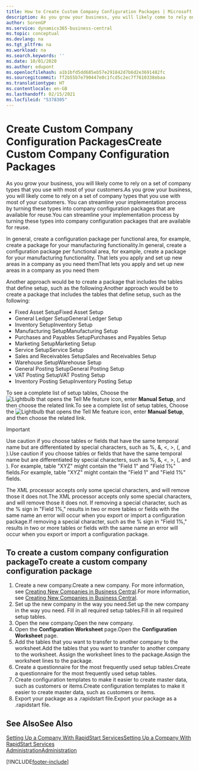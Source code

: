 ```yaml
---
title: How to Create Custom Company Configuration Packages | Microsoft Docs
description: As you grow your business, you will likely come to rely on a set of company types that you use with most of your customers. You can streamline your implementation process by turning these types into company configuration packages that are available for reuse.
author: SorenGP
ms.service: dynamics365-business-central
ms.topic: conceptual
ms.devlang: na
ms.tgt_pltfrm: na
ms.workload: na
ms.search.keywords: ''
ms.date: 10/01/2020
ms.author: edupont
ms.openlocfilehash: a1b1bfd5dd685eb57e291842d7b6d2e3691482fc
ms.sourcegitcommit: ff2b55b7e790447e0c1fcd5c2ec7f7610338ebaa
ms.translationtype: HT
ms.contentlocale: en-GB
ms.lasthandoff: 02/15/2021
ms.locfileid: "5378305"
---
```

# <a name="create-custom-company-configuration-packages"></a><span data-ttu-id="e83e0-104">Create Custom Company Configuration Packages</span><span class="sxs-lookup"><span data-stu-id="e83e0-104">Create Custom Company Configuration Packages</span></span>
<span data-ttu-id="e83e0-105">As you grow your business, you will likely come to rely on a set of company types that you use with most of your customers.</span><span class="sxs-lookup"><span data-stu-id="e83e0-105">As you grow your business, you will likely come to rely on a set of company types that you use with most of your customers.</span></span> <span data-ttu-id="e83e0-106">You can streamline your implementation process by turning these types into company configuration packages that are available for reuse.</span><span class="sxs-lookup"><span data-stu-id="e83e0-106">You can streamline your implementation process by turning these types into company configuration packages that are available for reuse.</span></span>  

<span data-ttu-id="e83e0-107">In general, create a configuration package per functional area, for example, create a package for your manufacturing functionality.</span><span class="sxs-lookup"><span data-stu-id="e83e0-107">In general, create a configuration package per functional area, for example, create a package for your manufacturing functionality.</span></span> <span data-ttu-id="e83e0-108">That lets you apply and set up new areas in a company as you need them</span><span class="sxs-lookup"><span data-stu-id="e83e0-108">That lets you apply and set up new areas in a company as you need them</span></span>  

<span data-ttu-id="e83e0-109">Another approach would be to create a package that includes the tables that define setup, such as the following:</span><span class="sxs-lookup"><span data-stu-id="e83e0-109">Another approach would be to create a package that includes the tables that define setup, such as the following:</span></span>  

-   <span data-ttu-id="e83e0-110">Fixed Asset Setup</span><span class="sxs-lookup"><span data-stu-id="e83e0-110">Fixed Asset Setup</span></span>  
-   <span data-ttu-id="e83e0-111">General Ledger Setup</span><span class="sxs-lookup"><span data-stu-id="e83e0-111">General Ledger Setup</span></span>  
-   <span data-ttu-id="e83e0-112">Inventory Setup</span><span class="sxs-lookup"><span data-stu-id="e83e0-112">Inventory Setup</span></span>  
-   <span data-ttu-id="e83e0-113">Manufacturing Setup</span><span class="sxs-lookup"><span data-stu-id="e83e0-113">Manufacturing Setup</span></span>  
-   <span data-ttu-id="e83e0-114">Purchases and Payables Setup</span><span class="sxs-lookup"><span data-stu-id="e83e0-114">Purchases and Payables Setup</span></span>  
-   <span data-ttu-id="e83e0-115">Marketing Setup</span><span class="sxs-lookup"><span data-stu-id="e83e0-115">Marketing Setup</span></span>  
-   <span data-ttu-id="e83e0-116">Service Setup</span><span class="sxs-lookup"><span data-stu-id="e83e0-116">Service Setup</span></span>  
-   <span data-ttu-id="e83e0-117">Sales and Receivables Setup</span><span class="sxs-lookup"><span data-stu-id="e83e0-117">Sales and Receivables Setup</span></span>  
-   <span data-ttu-id="e83e0-118">Warehouse Setup</span><span class="sxs-lookup"><span data-stu-id="e83e0-118">Warehouse Setup</span></span>  
-   <span data-ttu-id="e83e0-119">General Posting Setup</span><span class="sxs-lookup"><span data-stu-id="e83e0-119">General Posting Setup</span></span>  
-   <span data-ttu-id="e83e0-120">VAT Posting Setup</span><span class="sxs-lookup"><span data-stu-id="e83e0-120">VAT Posting Setup</span></span>  
-   <span data-ttu-id="e83e0-121">Inventory Posting Setup</span><span class="sxs-lookup"><span data-stu-id="e83e0-121">Inventory Posting Setup</span></span>  

<span data-ttu-id="e83e0-122">To see a complete list of setup tables, Choose the ![Lightbulb that opens the Tell Me feature](media/ui-search/search_small.png "Tell me what you want to do") icon, enter **Manual Setup**, and then choose the related link.</span><span class="sxs-lookup"><span data-stu-id="e83e0-122">To see a complete list of setup tables, Choose the ![Lightbulb that opens the Tell Me feature](media/ui-search/search_small.png "Tell me what you want to do") icon, enter **Manual Setup**, and then choose the related link.</span></span>  

> [!IMPORTANT]
> <span data-ttu-id="e83e0-123">Use caution if you choose tables or fields that have the same temporal name but are differentiated by special characters, such as %, &, <, >, (, and ).</span><span class="sxs-lookup"><span data-stu-id="e83e0-123">Use caution if you choose tables or fields that have the same temporal name but are differentiated by special characters, such as %, &, <, >, (, and ).</span></span> <span data-ttu-id="e83e0-124">For example, table "XYZ" might contain the "Field 1" and "Field 1%" fields.</span><span class="sxs-lookup"><span data-stu-id="e83e0-124">For example, table "XYZ" might contain the "Field 1" and "Field 1%" fields.</span></span>
>
> <span data-ttu-id="e83e0-125">The XML processor accepts only some special characters, and will remove those it does not.</span><span class="sxs-lookup"><span data-stu-id="e83e0-125">The XML processor accepts only some special characters, and will remove those it does not.</span></span> <span data-ttu-id="e83e0-126">If removing a special character, such as the % sign in "Field 1%," results in two or more tables or fields with the same name an error will occur when you export or import a configuration package.</span><span class="sxs-lookup"><span data-stu-id="e83e0-126">If removing a special character, such as the % sign in "Field 1%," results in two or more tables or fields with the same name an error will occur when you export or import a configuration package.</span></span>

## <a name="to-create-a-custom-company-configuration-package"></a><span data-ttu-id="e83e0-127">To create a custom company configuration package</span><span class="sxs-lookup"><span data-stu-id="e83e0-127">To create a custom company configuration package</span></span>  
1.  <span data-ttu-id="e83e0-128">Create a new company.</span><span class="sxs-lookup"><span data-stu-id="e83e0-128">Create a new company.</span></span> <span data-ttu-id="e83e0-129">For more information, see [Creating New Companies in Business Central](about-new-company.md).</span><span class="sxs-lookup"><span data-stu-id="e83e0-129">For more information, see [Creating New Companies in Business Central](about-new-company.md).</span></span>  
3.  <span data-ttu-id="e83e0-130">Set up the new company in the way you need.</span><span class="sxs-lookup"><span data-stu-id="e83e0-130">Set up the new company in the way you need.</span></span> <span data-ttu-id="e83e0-131">Fill in all required setup tables.</span><span class="sxs-lookup"><span data-stu-id="e83e0-131">Fill in all required setup tables.</span></span>  
4.  <span data-ttu-id="e83e0-132">Open the new company.</span><span class="sxs-lookup"><span data-stu-id="e83e0-132">Open the new company.</span></span>
5. <span data-ttu-id="e83e0-133">Open the **Configuration Worksheet** page.</span><span class="sxs-lookup"><span data-stu-id="e83e0-133">Open the **Configuration Worksheet** page.</span></span>  
6.  <span data-ttu-id="e83e0-134">Add the tables that you want to transfer to another company to the worksheet.</span><span class="sxs-lookup"><span data-stu-id="e83e0-134">Add the tables that you want to transfer to another company to the worksheet.</span></span> <span data-ttu-id="e83e0-135">Assign the worksheet lines to the package.</span><span class="sxs-lookup"><span data-stu-id="e83e0-135">Assign the worksheet lines to the package.</span></span>  
7.  <span data-ttu-id="e83e0-136">Create a questionnaire for the most frequently used setup tables.</span><span class="sxs-lookup"><span data-stu-id="e83e0-136">Create a questionnaire for the most frequently used setup tables.</span></span>  
8.  <span data-ttu-id="e83e0-137">Create configuration templates to make it easier to create master data, such as customers or items.</span><span class="sxs-lookup"><span data-stu-id="e83e0-137">Create configuration templates to make it easier to create master data, such as customers or items.</span></span>  
9.  <span data-ttu-id="e83e0-138">Export your package as a .rapidstart file.</span><span class="sxs-lookup"><span data-stu-id="e83e0-138">Export your package as a .rapidstart file.</span></span>  

## <a name="see-also"></a><span data-ttu-id="e83e0-139">See Also</span><span class="sxs-lookup"><span data-stu-id="e83e0-139">See Also</span></span>  
[<span data-ttu-id="e83e0-140">Setting Up a Company With RapidStart Services</span><span class="sxs-lookup"><span data-stu-id="e83e0-140">Setting Up a Company With RapidStart Services</span></span>](admin-set-up-a-company-with-rapidstart.md)  
[<span data-ttu-id="e83e0-141">Administration</span><span class="sxs-lookup"><span data-stu-id="e83e0-141">Administration</span></span>](admin-setup-and-administration.md)


[!INCLUDE[footer-include](includes/footer-banner.md)]